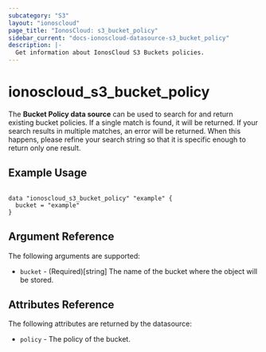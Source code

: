 ```yaml
---
subcategory: "S3"
layout: "ionoscloud"
page_title: "IonosCloud: s3_bucket_policy"
sidebar_current: "docs-ionoscloud-datasource-s3_bucket_policy"
description: |-
  Get information about IonosCloud S3 Buckets policies.
---
```


# ionoscloud_s3_bucket_policy

The **Bucket Policy data source** can be used to search for and return existing bucket policies.
If a single match is found, it will be returned. If your search results in multiple matches, an error will be returned.
When this happens, please refine your search string so that it is specific enough to return only one result.

## Example Usage

```hcl

data "ionoscloud_s3_bucket_policy" "example" {
  bucket = "example"
}

```

## Argument Reference

The following arguments are supported:

- `bucket` - (Required)[string] The name of the bucket where the object will be stored.

## Attributes Reference

The following attributes are returned by the datasource:

- `policy` - The policy of the bucket.